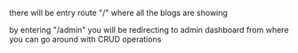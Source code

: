 there will be entry route "/"
where all the blogs are showing

by entering "/admin"
you will be redirecting to admin dashboard from where you can go around with CRUD operations